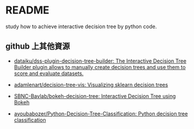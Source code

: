 # README

study how to achieve interactive decision tree by python code.

## github 上其他資源

- [dataiku/dss\-plugin\-decision\-tree\-builder: The Interactive Decision Tree Builder plugin allows to manually create decision trees and use them to score and evaluate datasets\.](https://github.com/dataiku/dss-plugin-decision-tree-builder#interactive-decision-tree-builder-webapp)

- [adamlenart/decision\-tree\-vis: Visualizing sklearn decision trees](https://github.com/adamlenart/decision-tree-vis)

- [SBNC\-Bavlab/bokeh\-decision\-tree: Interactive Decision Tree using Bokeh](https://github.com/SBNC-Bavlab/bokeh-decision-tree)

- [ayoubabozer/Python\-Decision\-Tree\-Classification: Python decision tree classification](https://github.com/ayoubabozer/Python-Decision-Tree-Classification)
